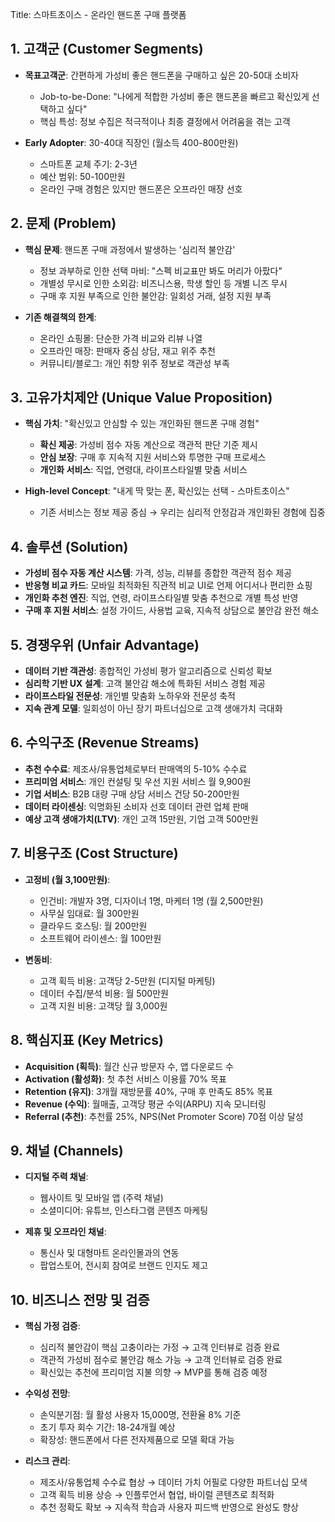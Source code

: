 Title: 스마트초이스 - 온라인 핸드폰 구매 플랫폼

## 1. 고객군 (Customer Segments)
- **목표고객군**: 간편하게 가성비 좋은 핸드폰을 구매하고 싶은 20-50대 소비자
  - Job-to-be-Done: "나에게 적합한 가성비 좋은 핸드폰을 빠르고 확신있게 선택하고 싶다"
  - 핵심 특성: 정보 수집은 적극적이나 최종 결정에서 어려움을 겪는 고객

- **Early Adopter**: 30-40대 직장인 (월소득 400-800만원)
  - 스마트폰 교체 주기: 2-3년
  - 예산 범위: 50-100만원
  - 온라인 구매 경험은 있지만 핸드폰은 오프라인 매장 선호

## 2. 문제 (Problem)
- **핵심 문제**: 핸드폰 구매 과정에서 발생하는 '심리적 불안감'
  - 정보 과부하로 인한 선택 마비: "스펙 비교표만 봐도 머리가 아팠다"
  - 개별성 무시로 인한 소외감: 비즈니스용, 학생 할인 등 개별 니즈 무시
  - 구매 후 지원 부족으로 인한 불안감: 일회성 거래, 설정 지원 부족

- **기존 해결책의 한계**:
  - 온라인 쇼핑몰: 단순한 가격 비교와 리뷰 나열
  - 오프라인 매장: 판매자 중심 상담, 재고 위주 추천
  - 커뮤니티/블로그: 개인 취향 위주 정보로 객관성 부족

## 3. 고유가치제안 (Unique Value Proposition)
- **핵심 가치**: "확신있고 안심할 수 있는 개인화된 핸드폰 구매 경험"
  - **확신 제공**: 가성비 점수 자동 계산으로 객관적 판단 기준 제시
  - **안심 보장**: 구매 후 지속적 지원 서비스와 투명한 구매 프로세스
  - **개인화 서비스**: 직업, 연령대, 라이프스타일별 맞춤 서비스

- **High-level Concept**: "내게 딱 맞는 폰, 확신있는 선택 - 스마트초이스"
  - 기존 서비스는 정보 제공 중심 → 우리는 심리적 안정감과 개인화된 경험에 집중

## 4. 솔루션 (Solution)
- **가성비 점수 자동 계산 시스템**: 가격, 성능, 리뷰를 종합한 객관적 점수 제공
- **반응형 비교 카드**: 모바일 최적화된 직관적 비교 UI로 언제 어디서나 편리한 쇼핑
- **개인화 추천 엔진**: 직업, 연령, 라이프스타일별 맞춤 추천으로 개별 특성 반영
- **구매 후 지원 서비스**: 설정 가이드, 사용법 교육, 지속적 상담으로 불안감 완전 해소

## 5. 경쟁우위 (Unfair Advantage)
- **데이터 기반 객관성**: 종합적인 가성비 평가 알고리즘으로 신뢰성 확보
- **심리학 기반 UX 설계**: 고객 불안감 해소에 특화된 서비스 경험 제공
- **라이프스타일 전문성**: 개인별 맞춤화 노하우와 전문성 축적
- **지속 관계 모델**: 일회성이 아닌 장기 파트너십으로 고객 생애가치 극대화

## 6. 수익구조 (Revenue Streams)
- **추천 수수료**: 제조사/유통업체로부터 판매액의 5-10% 수수료
- **프리미엄 서비스**: 개인 컨설팅 및 우선 지원 서비스 월 9,900원
- **기업 서비스**: B2B 대량 구매 상담 서비스 건당 50-200만원
- **데이터 라이센싱**: 익명화된 소비자 선호 데이터 관련 업체 판매
- **예상 고객 생애가치(LTV)**: 개인 고객 15만원, 기업 고객 500만원

## 7. 비용구조 (Cost Structure)
- **고정비 (월 3,100만원)**:
  - 인건비: 개발자 3명, 디자이너 1명, 마케터 1명 (월 2,500만원)
  - 사무실 임대료: 월 300만원
  - 클라우드 호스팅: 월 200만원
  - 소프트웨어 라이센스: 월 100만원

- **변동비**:
  - 고객 획득 비용: 고객당 2-5만원 (디지털 마케팅)
  - 데이터 수집/분석 비용: 월 500만원
  - 고객 지원 비용: 고객당 월 3,000원

## 8. 핵심지표 (Key Metrics)
- **Acquisition (획득)**: 월간 신규 방문자 수, 앱 다운로드 수
- **Activation (활성화)**: 첫 추천 서비스 이용률 70% 목표
- **Retention (유지)**: 3개월 재방문률 40%, 구매 후 만족도 85% 목표
- **Revenue (수익)**: 월매출, 고객당 평균 수익(ARPU) 지속 모니터링
- **Referral (추천)**: 추천률 25%, NPS(Net Promoter Score) 70점 이상 달성

## 9. 채널 (Channels)
- **디지털 주력 채널**:
  - 웹사이트 및 모바일 앱 (주력 채널)
  - 소셜미디어: 유튜브, 인스타그램 콘텐츠 마케팅

- **제휴 및 오프라인 채널**:
  - 통신사 및 대형마트 온라인몰과의 연동
  - 팝업스토어, 전시회 참여로 브랜드 인지도 제고

## 10. 비즈니스 전망 및 검증
- **핵심 가정 검증**:
  - 심리적 불안감이 핵심 고충이라는 가정 → 고객 인터뷰로 검증 완료
  - 객관적 가성비 점수로 불안감 해소 가능 → 고객 인터뷰로 검증 완료
  - 확신있는 추천에 프리미엄 지불 의향 → MVP를 통해 검증 예정

- **수익성 전망**:
  - 손익분기점: 월 활성 사용자 15,000명, 전환율 8% 기준
  - 초기 투자 회수 기간: 18-24개월 예상
  - 확장성: 핸드폰에서 다른 전자제품으로 모델 확대 가능

- **리스크 관리**:
  - 제조사/유통업체 수수료 협상 → 데이터 가치 어필로 다양한 파트너십 모색
  - 고객 획득 비용 상승 → 인플루언서 협업, 바이럴 콘텐츠로 최적화
  - 추천 정확도 확보 → 지속적 학습과 사용자 피드백 반영으로 완성도 향상
